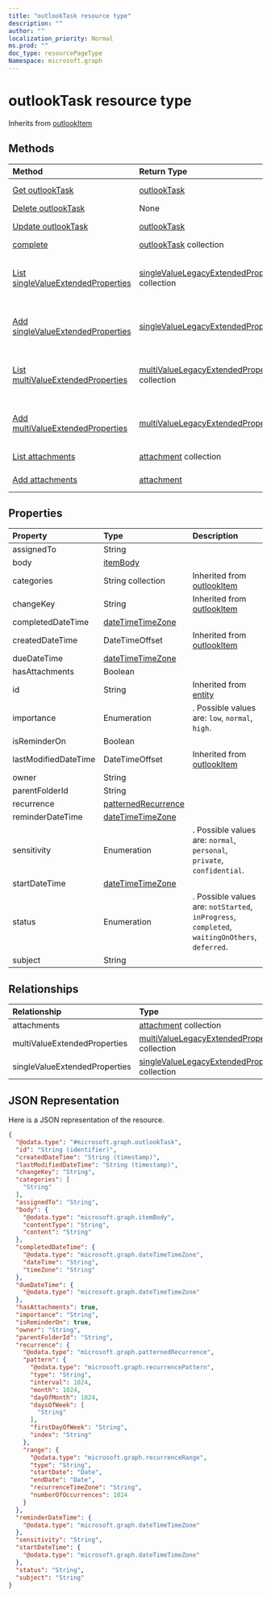 ```yaml
---
title: "outlookTask resource type"
description: ""
author: ""
localization_priority: Normal
ms.prod: ""
doc_type: resourcePageType
Namespace: microsoft.graph
---
```



# outlookTask resource type




Inherits from [outlookItem](../resources/outlookItem.md)

## Methods
|Method|Return Type|Description|
|:---|:---|:---|
|[Get outlookTask](../api/outlooktask-get.md)|[outlookTask](../resources/outlookTask.md)|Read properties and relationships of the [outlookTask](../resources/outlooktask.md) object.|
|[Delete outlookTask](../api/outlooktask-delete.md)|None|Deletes a [outlookTask](../resources/outlooktask.md).|
|[Update outlookTask](../api/outlooktask-update.md)|[outlookTask](../resources/outlookTask.md)|Update the properties of a [outlookTask](../resources/outlooktask.md) object.|
|[complete](../api/outlooktask-complete.md)|[outlookTask](../resources/outlookTask.md) collection||
|[List singleValueExtendedProperties](../api/outlooktask-list-singlevalueextendedproperties.md)|[singleValueLegacyExtendedProperty](../resources/singleValueLegacyExtendedProperty.md) collection|Get the singleValueLegacyExtendedProperties from the singleValueExtendedProperties navigation property.|
|[Add singleValueExtendedProperties](../api/outlooktask-post-singlevalueextendedproperties.md)|[singleValueLegacyExtendedProperty](../resources/singleValueLegacyExtendedProperty.md)|Add singleValueExtendedProperties by posting to the singleValueExtendedProperties collection.|
|[List multiValueExtendedProperties](../api/outlooktask-list-multivalueextendedproperties.md)|[multiValueLegacyExtendedProperty](../resources/multiValueLegacyExtendedProperty.md) collection|Get the multiValueLegacyExtendedProperties from the multiValueExtendedProperties navigation property.|
|[Add multiValueExtendedProperties](../api/outlooktask-post-multivalueextendedproperties.md)|[multiValueLegacyExtendedProperty](../resources/multiValueLegacyExtendedProperty.md)|Add multiValueExtendedProperties by posting to the multiValueExtendedProperties collection.|
|[List attachments](../api/outlooktask-list-attachments.md)|[attachment](../resources/attachment.md) collection|Get the attachments from the attachments navigation property.|
|[Add attachments](../api/outlooktask-post-attachments.md)|[attachment](../resources/attachment.md)|Add attachments by posting to the attachments collection.|

## Properties
|Property|Type|Description|
|:---|:---|:---|
|assignedTo|String||
|body|[itemBody](../resources/itemBody.md)||
|categories|String collection| Inherited from [outlookItem](../resources/outlookItem.md)|
|changeKey|String| Inherited from [outlookItem](../resources/outlookItem.md)|
|completedDateTime|[dateTimeTimeZone](../resources/dateTimeTimeZone.md)||
|createdDateTime|DateTimeOffset| Inherited from [outlookItem](../resources/outlookItem.md)|
|dueDateTime|[dateTimeTimeZone](../resources/dateTimeTimeZone.md)||
|hasAttachments|Boolean||
|id|String| Inherited from [entity](../resources/entity.md)|
|importance|Enumeration|. Possible values are: `low`, `normal`, `high`.|
|isReminderOn|Boolean||
|lastModifiedDateTime|DateTimeOffset| Inherited from [outlookItem](../resources/outlookItem.md)|
|owner|String||
|parentFolderId|String||
|recurrence|[patternedRecurrence](../resources/patternedRecurrence.md)||
|reminderDateTime|[dateTimeTimeZone](../resources/dateTimeTimeZone.md)||
|sensitivity|Enumeration|. Possible values are: `normal`, `personal`, `private`, `confidential`.|
|startDateTime|[dateTimeTimeZone](../resources/dateTimeTimeZone.md)||
|status|Enumeration|. Possible values are: `notStarted`, `inProgress`, `completed`, `waitingOnOthers`, `deferred`.|
|subject|String||

## Relationships
|Relationship|Type|Description|
|:---|:---|:---|
|attachments|[attachment](../resources/attachment.md) collection||
|multiValueExtendedProperties|[multiValueLegacyExtendedProperty](../resources/multiValueLegacyExtendedProperty.md) collection||
|singleValueExtendedProperties|[singleValueLegacyExtendedProperty](../resources/singleValueLegacyExtendedProperty.md) collection||

## JSON Representation
Here is a JSON representation of the resource.
<!-- {
  "blockType": "resource",
  "keyProperty": "id",
  "@odata.type": "microsoft.graph.outlookTask",
  "baseType": "microsoft.graph.outlookItem",
  "openType": false
}
-->
``` json
{
  "@odata.type": "#microsoft.graph.outlookTask",
  "id": "String (identifier)",
  "createdDateTime": "String (timestamp)",
  "lastModifiedDateTime": "String (timestamp)",
  "changeKey": "String",
  "categories": [
    "String"
  ],
  "assignedTo": "String",
  "body": {
    "@odata.type": "microsoft.graph.itemBody",
    "contentType": "String",
    "content": "String"
  },
  "completedDateTime": {
    "@odata.type": "microsoft.graph.dateTimeTimeZone",
    "dateTime": "String",
    "timeZone": "String"
  },
  "dueDateTime": {
    "@odata.type": "microsoft.graph.dateTimeTimeZone"
  },
  "hasAttachments": true,
  "importance": "String",
  "isReminderOn": true,
  "owner": "String",
  "parentFolderId": "String",
  "recurrence": {
    "@odata.type": "microsoft.graph.patternedRecurrence",
    "pattern": {
      "@odata.type": "microsoft.graph.recurrencePattern",
      "type": "String",
      "interval": 1024,
      "month": 1024,
      "dayOfMonth": 1024,
      "daysOfWeek": [
        "String"
      ],
      "firstDayOfWeek": "String",
      "index": "String"
    },
    "range": {
      "@odata.type": "microsoft.graph.recurrenceRange",
      "type": "String",
      "startDate": "Date",
      "endDate": "Date",
      "recurrenceTimeZone": "String",
      "numberOfOccurrences": 1024
    }
  },
  "reminderDateTime": {
    "@odata.type": "microsoft.graph.dateTimeTimeZone"
  },
  "sensitivity": "String",
  "startDateTime": {
    "@odata.type": "microsoft.graph.dateTimeTimeZone"
  },
  "status": "String",
  "subject": "String"
}
```

